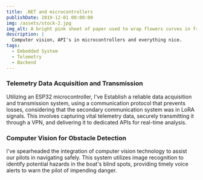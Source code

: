 ```yaml
---
title: .NET and microcontrollers
publishDate: 2019-12-01 00:00:00
img: /assets/stock-2.jpg
img_alt: A bright pink sheet of paper used to wrap flowers curves in front of rich blue background
description: |
  Computer vision, API's in microcontrollers and everything nice.
tags:
  - Embedded System
  - Telemetry
  - Backend
---
```


### Telemetry Data Acquisition and Transmission
Utilizing an ESP32 microcontroller, I've Establish a reliable data acquisition and transmission system, using a communication protocol that prevents losses, considering that the secondary communication system was in LoRA signals. This involves capturing vital telemetry data, securely transmitting it through a VPN, and delivering it to dedicated APIs for real-time analysis.

### Computer Vision for Obstacle Detection
 I've spearheaded the integration of computer vision technology to assist our pilots in navigating safely. This system utilizes image recognition to identify potential hazards in the boat's blind spots, providing timely voice alerts to warn the pilot of impending danger.